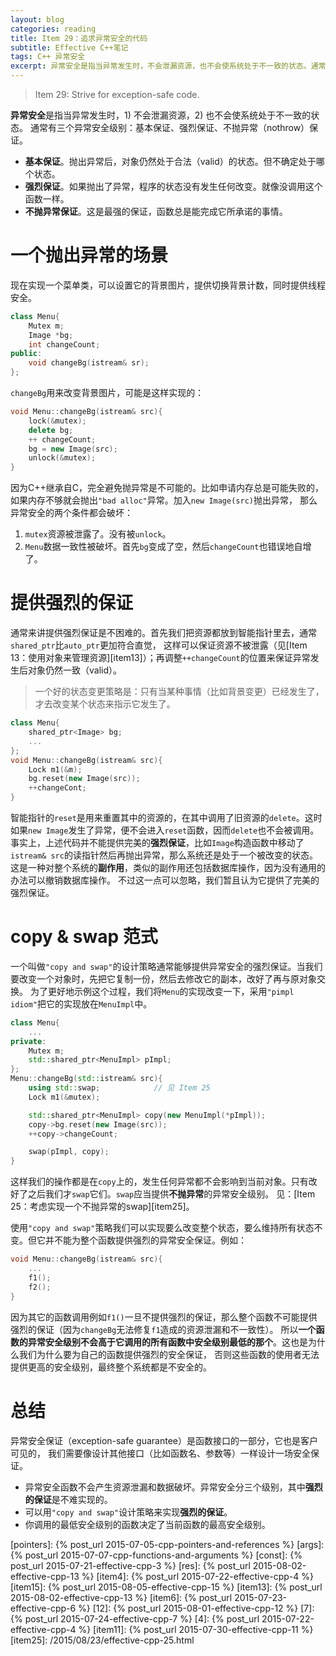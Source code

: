 ```yaml
---
layout: blog
categories: reading
title: Item 29：追求异常安全的代码
subtitle: Effective C++笔记
tags: C++ 异常安全
excerpt: 异常安全是指当异常发生时，不会泄漏资源，也不会使系统处于不一致的状态。通常有三个异常安全级别：基本保证、强烈保证、不抛异常（nothrow）保证。
---
```


> Item 29: Strive for exception-safe code.

**异常安全**是指当异常发生时，1) 不会泄漏资源，2) 也不会使系统处于不一致的状态。
通常有三个异常安全级别：基本保证、强烈保证、不抛异常（nothrow）保证。

* **基本保证**。抛出异常后，对象仍然处于合法（valid）的状态。但不确定处于哪个状态。
* **强烈保证**。如果抛出了异常，程序的状态没有发生任何改变。就像没调用这个函数一样。
* **不抛异常保证**。这是最强的保证，函数总是能完成它所承诺的事情。

<!--more-->

# 一个抛出异常的场景

现在实现一个菜单类，可以设置它的背景图片，提供切换背景计数，同时提供线程安全。

```cpp
class Menu{
    Mutex m;
    Image *bg;
    int changeCount;
public:
    void changeBg(istream& sr);
};
```

`changeBg`用来改变背景图片，可能是这样实现的：

```cpp
void Menu::changeBg(istream& src){
    lock(&mutex);
    delete bg;
    ++ changeCount;
    bg = new Image(src);
    unlock(&mutex);
}
```

因为C++继承自C，完全避免抛异常是不可能的。比如申请内存总是可能失败的，如果内存不够就会抛出`"bad alloc"`异常。加入`new Image(src)`抛出异常，
那么异常安全的两个条件都会破坏：

1. `mutex`资源被泄露了。没有被`unlock`。
2. `Menu`数据一致性被破坏。首先`bg`变成了空，然后`changeCount`也错误地自增了。

# 提供强烈的保证

通常来讲提供强烈保证是不困难的。首先我们把资源都放到智能指针里去，通常`shared_ptr`比`auto_ptr`更加符合直觉，
这样可以保证资源不被泄露（见[Item 13：使用对象来管理资源][item13]）；再调整`++changeCount`的位置来保证异常发生后对象仍然一致（valid）。

> 一个好的状态变更策略是：只有当某种事情（比如背景变更）已经发生了，才去改变某个状态来指示它发生了。

```cpp
class Menu{
    shared_ptr<Image> bg;
    ...
};
void Menu::changeBg(istream& src){
    Lock m1(&m);
    bg.reset(new Image(src));
    ++changeCont;
}
```

智能指针的`reset`是用来重置其中的资源的，在其中调用了旧资源的`delete`。这时如果`new Image`发生了异常，便不会进入`reset`函数，因而`delete`也不会被调用。
事实上，上述代码并不能提供完美的**强烈保证**，比如`Image`构造函数中移动了`istream& src`的读指针然后再抛出异常，那么系统还是处于一个被改变的状态。
这是一种对整个系统的**副作用**，类似的副作用还包括数据库操作，因为没有通用的办法可以撤销数据库操作。
不过这一点可以忽略，我们暂且认为它提供了完美的强烈保证。

# copy & swap 范式

一个叫做`"copy and swap"`的设计策略通常能够提供异常安全的强烈保证。当我们要改变一个对象时，先把它复制一份，然后去修改它的副本，改好了再与原对象交换。
为了更好地示例这个过程，我们将`Menu`的实现改变一下，采用`"pimpl idiom"`把它的实现放在`MenuImpl`中。

```cpp
class Menu{
    ...
private:
    Mutex m;
    std::shared_ptr<MenuImpl> pImpl;
};
Menu::changeBg(std::istream& src){
    using std::swap;            // 见 Item 25
    Lock m1(&mutex);

    std::shared_ptr<MenuImpl> copy(new MenuImpl(*pImpl));
    copy->bg.reset(new Image(src));
    ++copy->changeCount;

    swap(pImpl, copy);
}
```

这样我们的操作都是在`copy`上的，发生任何异常都不会影响到当前对象。只有改好了之后我们才`swap`它们。`swap`应当提供**不抛异常**的异常安全级别。
见：[Item 25：考虑实现一个不抛异常的swap][item25]。

使用`"copy and swap"`策略我们可以实现要么改变整个状态，要么维持所有状态不变。但它并不能为整个函数提供强烈的异常安全保证。例如：

```cpp
void Menu::changeBg(istream& src){
    ...
    f1();
    f2();
}
```

因为其它的函数调用例如`f1()`一旦不提供强烈的保证，那么整个函数不可能提供强烈的保证（因为`changeBg`无法修复`f1`造成的资源泄漏和不一致性）。
所以**一个函数的异常安全级别不会高于它调用的所有函数中安全级别最低的那个**。这也是为什么我们为什么要为自己的函数提供强烈的安全保证，
否则这些函数的使用者无法提供更高的安全级别，最终整个系统都是不安全的。

# 总结

异常安全保证（exception-safe guarantee）是函数接口的一部分，它也是客户可见的，
我们需要像设计其他接口（比如函数名、参数等）一样设计一场安全保证。

* 异常安全函数不会产生资源泄漏和数据破坏。异常安全分三个级别，其中**强烈的保证**是不难实现的。
* 可以用`"copy and swap"`设计策略来实现**强烈的保证**。
* 你调用的最低安全级别的函数决定了当前函数的最高安全级别。

[pointers]: {% post_url 2015-07-05-cpp-pointers-and-references %}
[args]: {% post_url 2015-07-07-cpp-functions-and-arguments %}
[const]: {% post_url 2015-07-21-effective-cpp-3 %}
[res]: {% post_url 2015-08-02-effective-cpp-13 %}
[item4]: {% post_url 2015-07-22-effective-cpp-4 %}
[item15]: {% post_url 2015-08-05-effective-cpp-15 %}
[item13]: {% post_url 2015-08-02-effective-cpp-13 %}
[item6]: {% post_url 2015-07-23-effective-cpp-6 %}
[12]: {% post_url 2015-08-01-effective-cpp-12 %}
[7]: {% post_url 2015-07-24-effective-cpp-7 %}
[4]: {% post_url 2015-07-22-effective-cpp-4 %}
[item11]: {% post_url 2015-07-30-effective-cpp-11 %}
[item25]: /2015/08/23/effective-cpp-25.html
